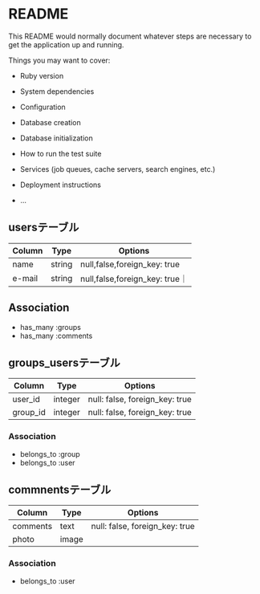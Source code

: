 # README

This README would normally document whatever steps are necessary to get the
application up and running.

Things you may want to cover:

* Ruby version

* System dependencies

* Configuration

* Database creation

* Database initialization

* How to run the test suite

* Services (job queues, cache servers, search engines, etc.)

* Deployment instructions

* ...


## usersテーブル

|Column|Type|Options|
|------|----|-------|
|name|string|null,false,foreign_key: true|
|e-mail|string|null,false,foreign_key: true｜

## Association
- has_many :groups
- has_many :comments


## groups_usersテーブル

|Column|Type|Options|
|------|----|-------|
|user_id|integer|null: false, foreign_key: true|
|group_id|integer|null: false, foreign_key: true|

### Association
- belongs_to :group
- belongs_to :user


## commnentsテーブル

|Column|Type|Options|
|------|----|-------|
|comments|text|null: false, foreign_key: true|
|photo|image|

### Association
- belongs_to :user
